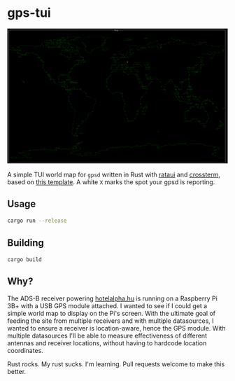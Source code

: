 # gps-tui

![Screenshot of gps-tui world map](screenshot.png)

A simple TUI world map for `gpsd` written in Rust with [rataui](https://github.com/ratatui-org/ratatui) and [crossterm](https://github.com/crossterm-rs/crossterm), based on [this template](https://github.com/ratatui-org/rust-tui-template). A white `X` marks the spot your gpsd is reporting.

## Usage

```bash
cargo run --release
```

## Building

```bash
cargo build
```

## Why?

The ADS-B receiver powering [hotelalpha.hu](https://balint.click/hotelalpha) is running on a Raspberry Pi 3B+ with a USB GPS module attached. I wanted to see if I could get a simple world map to display on the Pi's screen. With the ultimate goal of feeding the site from multiple receivers and with multiple datasources, I wanted to ensure a receiver is location-aware, hence the GPS module. With multiple datasources I'll be able to measure effectiveness of different antennas and receiver locations, without having to hardcode location coordinates.

Rust rocks. My rust sucks. I'm learning. Pull requests welcome to make this better.